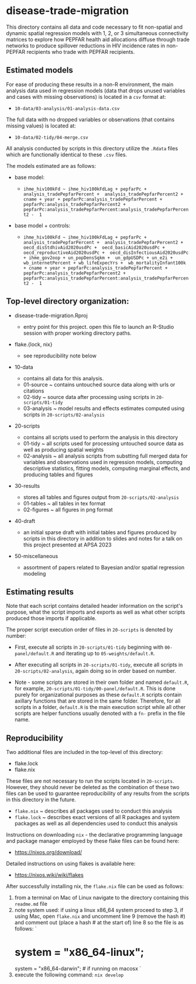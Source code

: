 # disease-trade-migration

This directory contains all data and code necessary to fit non-spatial and 
dynamic spatial regression models with 1, 2, or 3 simultaneous connectivity 
matrices to explore how PEPFAR health aid allocations diffuse through trade
networks to produce spillover reductions in HIV incidence rates in non-PEPFAR
recipients who trade with PEPFAR recipients.

## Estimated models

For ease of producing these results in a non-R environment, the main analysis
data used in regression models (data that drops unused variables and cases with 
missing observations) is located in a `csv` format at:
  - `10-data/03-analysis/01-analysis-data.csv`

The full data with no dropped variables or observations (that contains missing 
values) is located at:
  - `10-data/02-tidy/04-merge.csv`

All analysis conducted by scripts in this directory utilize the `.Rdata` files
which are functionally identical to these `.csv` files.

The models estimated are as follows:

- base model:
  - `ihme_hiv100kFd ~ ihme_hiv100kFdLag + pepfarPc + analysis_tradePepfarPercent + 
    analysis_tradePepfarPercent2 + cname + year + pepfarPc:analysis_tradePepfarPercent + 
    pepfarPc:analysis_tradePepfarPercent2 + pepfarPc:analysis_tradePepfarPercent:analysis_tradePepfarPercent2 - 
    1`

- base model + controls:
  - `ihme_hiv100kFd ~ ihme_hiv100kFdLag + pepfarPc + analysis_tradePepfarPercent + 
    analysis_tradePepfarPercent2 + oecd_disStdhivAid2020usdPc + 
    oecd_basicAid2020usdPc + oecd_reproductiveAid2020usdPc + 
    oecd_disInfectiousAid2020usdPc + ihme_gov2oop + un_popDensSqkm + 
    un_gdpUSDPc + un_e2i + wb_internetPercent + wb_lifeExpecYrs + 
    wb_mortalityInfant100k + cname + year + pepfarPc:analysis_tradePepfarPercent + 
    pepfarPc:analysis_tradePepfarPercent2 + pepfarPc:analysis_tradePepfarPercent:analysis_tradePepfarPercent2 - 
    1`


## Top-level directory organization:

- disease-trade-migration.Rproj
  - entry point for this project. open this file to launch an R-Studio session
    with proper working directory paths.

- flake.{lock, nix}
  - see reproducibility note below

- 10-data
  - contains all data for this analysis. 
  - 01-source   ~ contains untouched source data along with urls or citations
  - 02-tidy     ~ source data after processing using scripts in 
                  `20-scripts/01-tidy`
  - 03-analysis ~ model results and effects estimates computed using scripts in 
                  `20-scripts/02-analysis`

- 20-scripts
  - contains all scripts used to perform the analysis in this directory
  - 01-tidy     ~ all scripts used for processing untouched source data as well as 
                  producing spatial weights
  - 02-analysis ~ all analysis scripts from substting full merged data for 
                  variables and observations used in regression models, computing
                  descriptive statistics, fitting models, computing marginal 
                  effects, and producing tables and figures

- 30-results
  - stores all tables and figures output from `20-scripts/02-analysis`
  - 01-tables  ~ all tables in tex format
  - 02-figures ~ all figures in png format

- 40-draft
  - an initial sparse draft with initial tables and figures produced by scripts
    in this directory in addition to slides and notes for a talk on this project
    presented at APSA 2023

- 50-miscellaneous
  - assortment of papers related to Bayesian and/or spatial regression modeling

## Estimating results

Note that each script contains detailed header information on the script's 
purpose, what the script imports and exports as well as what other scripts
produced those imports if applicable.

The proper script execution order of files in `20-scripts` is denoted by number:
  - First, execute all scripts in `20-scripts/01-tidy` beginning with 
    `00-panel/default.R` and iterating up to `05-weights/default.R`.

  - After executing all scripts in `20-scripts/01-tidy`, execute all scripts in 
   `20-scripts/02-analysis`, again doing so in order based on number.

  - Note - some scripts are stored in their own folder and named `default.R`, 
    for example, `20-scripts/01-tidy/00-panel/default.R`. This is done purely 
    for organizational purposes as these `default.R` scripts contain axillary 
    functions that are stored in the same folder. Therefore, for all scripts
    in a folder, `default.R` is the main execution script while all other scripts
    are helper functions usually denoted with a `fn-` prefix in the file name.


## Reproducibility

Two additional files are included in the top-level of this directory:
  - flake.lock
  - flake.nix
  
These files are not necessary to run the scripts located in `20-scripts`. 
However, they should never be deleted as the combination of these two files can 
be used to guarantee reproducibility of any results from the scripts in this
directory in the future.

- `flake.nix`  ~ describes all packages used to conduct this analysis
- `flake.lock` ~ describes exact versions of all R packages and system packages
                 as well as all dependencies used to conduct this analysis

Instructions on downloading `nix` - the declarative programming language and 
package manager employed by these flake files can be found here:
  - https://nixos.org/download/

Detailed instructions on using flakes is available here:
  - https://nixos.wiki/wiki/flakes
  
After successfully installing nix, the `flake.nix` file can be used as follows:

1. from a terminal on Mac of Linux navigate to the directory containing this 
   `readme.md` file
2. note system used: if using a linux x86_64 system proceed to step 3, if using
   Mac, open `flake.nix` and uncomment line 9 (remove the hash #) and comment out
   (place a hash # at the start of) line 8 so the file is as follows:
   `
    # system    = "x86_64-linux";
      system    = "x86_64-darwin"; # if running on macosx
   `
3. execute the following command: `nix develop`
